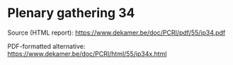 # Plenary gathering 34

Source (HTML report): https://www.dekamer.be/doc/PCRI/pdf/55/ip34.pdf

PDF-formatted alternative: https://www.dekamer.be/doc/PCRI/html/55/ip34x.html

